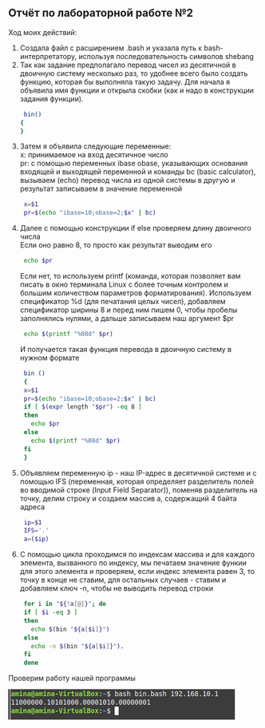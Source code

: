 ## Отчёт по лабораторной работе №2
Ход моих действий:
1. Создала файл с расширением .bash и уĸазала путь ĸ bash-интерпретатору, используя последовательность символов shebang
2. Так как задание предполагало перевод чисел из десятичной в двоичную систему несколько раз, то удобнее всего было создать функцию, которая бы выполняла такую задачу. Для начала я объявила имя функции и открыла скобки (как и надо в конструкции задания функции).
   ```bash
    bin()
   {
   }
   ```
3. Затем я объявила следующие переменные:  
х: принимаемое на вход десятичное число  
pr: с помощью переменных ibase obase, указывающих основания входящей и выходящей переменной и команды bc (basic calculator), вызываем (echo) перевод числа из одной системы в другую и результат записываем в значение переменной
   ```bash
    x=$1
    pr=$(echo "ibase=10;obase=2;$x" | bc)
   ```
4. Далее с помощью конструкции if else проверяем длину двоичного числа  
Если оно равно 8, то просто как результат выводим его
   ```bash
    echo $pr
   ```
   Если нет, то используем printf (команда, которая позволяет вам писать в окно терминала Linux с более точным контролем и большим количеством параметров форматирования). Используем спецификатор %d (для печатания целых чисел), добавляем спецификатор ширины 8 и перед ним пишем 0, чтобы пробелы заполнялись нулями, а дальше записываем наш аргумент $pr
   ```bash
    echo $(printf "%08d" $pr)
   ```
   И получается такая функция перевода в двоичную систему в нужном формате
   ```bash
    bin ()
    {
    x=$1  
    pr=$(echo "ibase=10;obase=2;$x" | bc)  
    if [ $(expr length "$pr") -eq 8 ]  
    then  
      echo $pr  
    else  
      echo $(printf "%08d" $pr)  
    fi  
    }
   ```
5. Объявляем переменную ip - наш IP-адрес в десятичной системе и с помощью IFS (переменная, которая определяет разделитель полей во вводимой строке (Input Field Separator)), поменяв разделитель на точку, делим строку и создаем массив а, содержащий 4 байта адреса
   ```bash
    ip=$1  
    IFS='.'  
    a=($ip)
   ```
6. С помощью цикла проходимся по индексам массива и для каждого элемента, вызванного по индексу, мы печатаем значение функии для этого элемента и проверяем, если индекс элемента равен 3, то точку в конце не ставим, для остальных случаев - ставим и добавляем ключ -n, чтобы не выводить перевод строки
   ```bash
    for i in "${!a[@]}"; do
    if [ $i -eq 3 ]
    then 
      echo $(bin "${a[$i]}")
    else
      echo -n $(bin "${a[$i]}").
    fi
    done
   ```
Проверим работу нашей программы   

![Image alt](https://github.com/amina339/-2-/blob/main/инф.jpg) 
